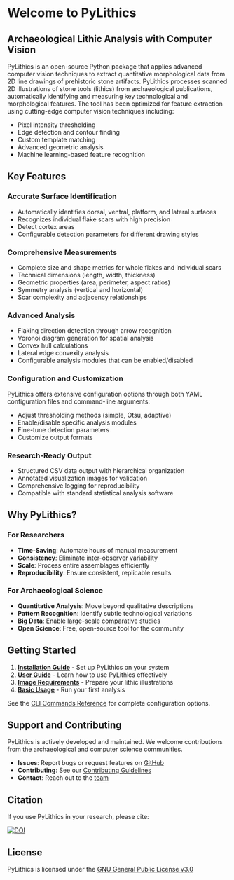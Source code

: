 # Welcome to PyLithics

## Archaeological Lithic Analysis with Computer Vision

PyLithics is an open-source Python package that applies advanced computer vision techniques to extract quantitative morphological data from 2D line drawings of prehistoric stone artifacts. PyLithics processes scanned 2D illustrations of stone tools (lithics) from archaeological publications, automatically identifying and measuring key technological and morphological features. The tool has been optimized for feature extraction using cutting-edge computer vision techniques including:

- Pixel intensity thresholding
- Edge detection and contour finding
- Custom template matching
- Advanced geometric analysis
- Machine learning-based feature recognition

## Key Features

### Accurate Surface Identification
- Automatically identifies dorsal, ventral, platform, and lateral surfaces
- Recognizes individual flake scars with high precision
- Detect cortex areas
- Configurable detection parameters for different drawing styles

### Comprehensive Measurements
- Complete size and shape metrics for whole flakes and individual scars
- Technical dimensions (length, width, thickness)
- Geometric properties (area, perimeter, aspect ratios)
- Symmetry analysis (vertical and horizontal)
- Scar complexity and adjacency relationships

### Advanced Analysis
- Flaking direction detection through arrow recognition
- Voronoi diagram generation for spatial analysis
- Convex hull calculations
- Lateral edge convexity analysis
- Configurable analysis modules that can be enabled/disabled

### Configuration and Customization
PyLithics offers extensive configuration options through both YAML configuration files and command-line arguments:

- Adjust thresholding methods (simple, Otsu, adaptive)
- Enable/disable specific analysis modules
- Fine-tune detection parameters
- Customize output formats

### Research-Ready Output
- Structured CSV data output with hierarchical organization
- Annotated visualization images for validation
- Comprehensive logging for reproducibility
- Compatible with standard statistical analysis software


## Why PyLithics?

### For Researchers
- **Time-Saving**: Automate hours of manual measurement
- **Consistency**: Eliminate inter-observer variability
- **Scale**: Process entire assemblages efficiently
- **Reproducibility**: Ensure consistent, replicable results

### For Archaeological Science
- **Quantitative Analysis**: Move beyond qualitative descriptions
- **Pattern Recognition**: Identify subtle technological variations
- **Big Data**: Enable large-scale comparative studies
- **Open Science**: Free, open-source tool for the community

## Getting Started

1. **[Installation Guide](installation.md)** - Set up PyLithics on your system
2. **[User Guide](user-guide/index.md)** - Learn how to use PyLithics effectively
3. **[Image Requirements](user-guide/image-requirements.md)** - Prepare your lithic illustrations
4. **[Basic Usage](user-guide/basic-usage.md)** - Run your first analysis

See the [CLI Commands Reference](reference/cli-commands.md) for complete configuration options.

## Support and Contributing

PyLithics is actively developed and maintained. We welcome contributions from the archaeological and computer science communities.

- **Issues**: Report bugs or request features on [GitHub](https://github.com/alan-turing-institute/Palaeoanalytics/issues)
- **Contributing**: See our [Contributing Guidelines](https://github.com/alan-turing-institute/Palaeoanalytics/blob/main/CONTRIBUTING.md)
- **Contact**: Reach out to the [team](about.md)

## Citation

If you use PyLithics in your research, please cite:

[![DOI](https://zenodo.org/badge/303727518.svg)](https://zenodo.org/badge/latestdoi/303727518)

## License

PyLithics is licensed under the [GNU General Public License v3.0](https://www.gnu.org/licenses/gpl-3.0)